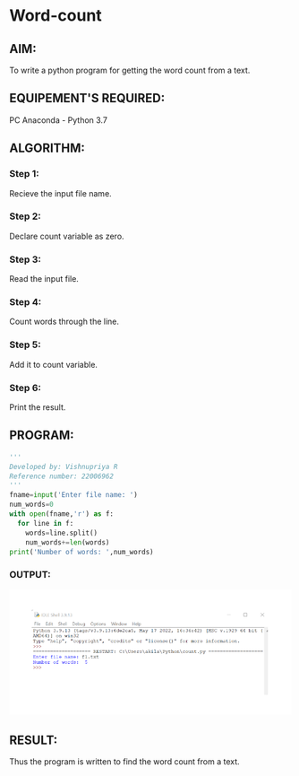 # Word-count
## AIM:
To write a python program for getting the word count from a text.
## EQUIPEMENT'S REQUIRED: 
PC
Anaconda - Python 3.7
## ALGORITHM: 
### Step 1:
Recieve the input file name.

### Step 2: 
Declare count variable as zero.
 
### Step 3: 
Read the input file.

### Step 4: 
Count words through the line. 

### Step 5: 
Add it to count variable.

### Step 6: 
Print the result.

## PROGRAM:
```python
'''
Developed by: Vishnupriya R
Reference number: 22006962
'''
fname=input('Enter file name: ')
num_words=0
with open(fname,'r') as f:
  for line in f:
    words=line.split()
    num_words+=len(words)
print('Number of words: ',num_words)
```


### OUTPUT:
![](4a.png)



## RESULT:
Thus the program is written to find the word count from a text.
